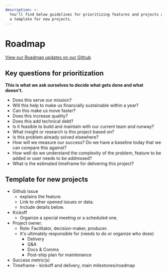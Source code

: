 ```yaml
---
description: >-
  You'll find below guidelines for prioritizing features and projects as well as
  a template for new projects.
---
```


# Roadmap

[View our Roadmap updates on our Github](https://github.com/opencollective)

## **Key questions for prioritization**

**This is what we ask ourselves to decide what gets done and what doesn't.**

* Does this serve our mission?
* Will this help to make us financially sustainable within a year?
* Can this make us move faster?
* Does this increase quality?
* Does this add technical debt?
* Is it feasible to build and maintain with our current team and runway?
* What insight or research is this project based on?
* Is this problem already solved elsewhere?
* How will we measure our success? Do we have a baseline today that we can compare this against?
* How well do we understand the complexity of the problem, feature to be added or user needs to be addressed?
* What is the estimated timeframe for delivering this project?

## Template for new projects

* Github issue
  * explains the feature.&#x20;
  * Link to other opened issues or data.&#x20;
  * Include details below.
* Kickoff
  * Organize a special meeting or a scheduled one.&#x20;
* Project owner.&#x20;
  * Role: Facilitator, decision-maker, producer.&#x20;
  * It's ultimately responsible for (needs to do or organize who does)
    * Delivery&#x20;
    * Q\&A
    * Docs & Comms&#x20;
    * Post-ship plan for maintenance&#x20;
* Success metric(s)
* Timeframe - kickoff and delivery, main milestones/roadmap
